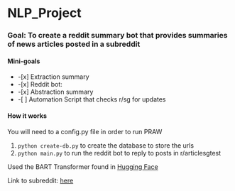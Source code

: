 <h1> NLP_Project </h1>
<h3> Goal: To create a reddit summary bot that provides summaries of news articles posted in a subreddit </h3>
<h4> Mini-goals </h4> 
<ul>
  <li>-[x] Extraction summary</li>
  <li>-[x] Reddit bot:</li>
  <li>-[x] Abstraction summary</li> 
  <li>-[ ] Automation Script that checks r/sg for updates</li>
</ul>

<h4>How it works</h4> 
You will need to a config.py file in order to run PRAW
<ol>
  <li> <code>python create-db.py</code> to create the database to store the urls </li>
  <li> <code>python main.py</code> to run the reddit bot to reply to posts in r/articlesgtest </li>
 </ol>
 
 Used the BART Transformer found in <a href= "https://github.com/huggingface">Hugging Face</a>
 
 Link to subreddit: <a href= "https://www.reddit.com/r/articlessgtest/">here</a>
